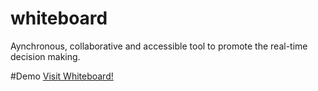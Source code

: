 # whiteboard
Aynchronous, collaborative and accessible tool to promote the real-time decision making.

#Demo
[Visit Whiteboard!](http://code.inf.poa.ifrs.edu.br/whiteboard/)
